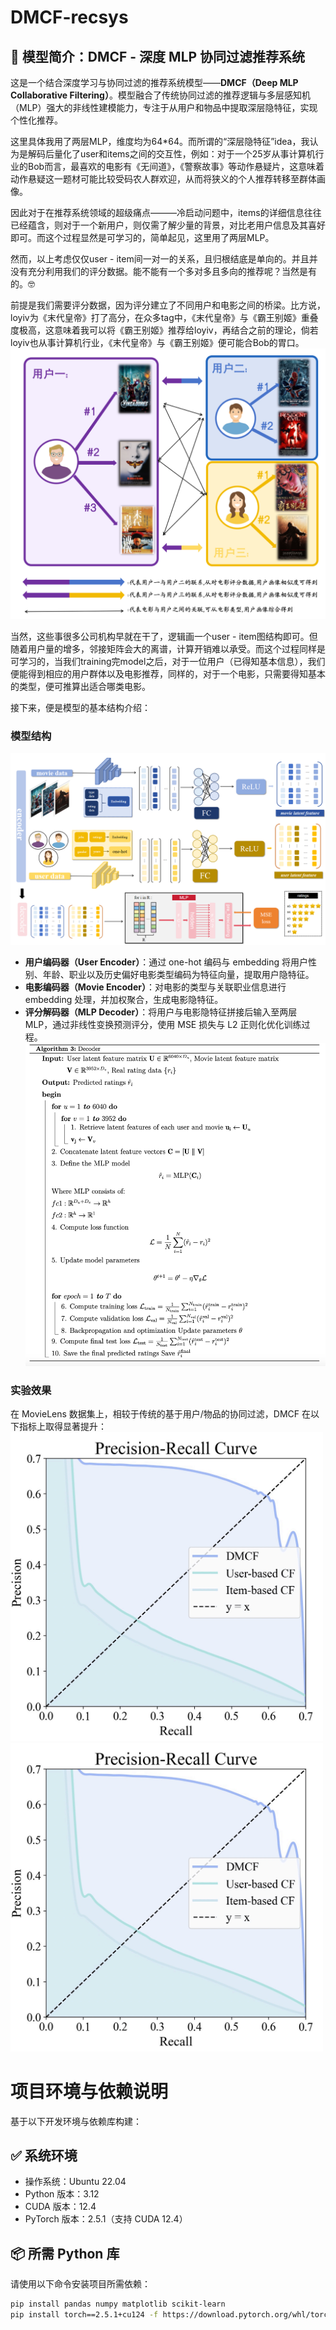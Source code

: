 # DMCF-recsys
## 📌 模型简介：DMCF - 深度 MLP 协同过滤推荐系统

这是一个结合深度学习与协同过滤的推荐系统模型——**DMCF（Deep MLP Collaborative Filtering）**。模型融合了传统协同过滤的推荐逻辑与多层感知机（MLP）强大的非线性建模能力，专注于从用户和物品中提取深层隐特征，实现个性化推荐。

这里具体我用了两层MLP，维度均为64*64。而所谓的“深层隐特征”idea，我认为是解码后量化了user和items之间的交互性，例如：对于一个25岁从事计算机行业的Bob而言，最喜欢的电影有《无间道》，《警察故事》等动作悬疑片，这意味着动作悬疑这一题材可能比较受码农人群欢迎，从而将狭义的个人推荐转移至群体画像。

因此对于在推荐系统领域的超级痛点———冷启动问题中，items的详细信息往往已经蕴含，则对于一个新用户，则仅需了解少量的背景，对比老用户信息及其喜好即可。而这个过程显然是可学习的，简单起见，这里用了两层MLP。

然而，以上考虑仅仅user - item间一对一的关系，且归根结底是单向的。并且并没有充分利用我们的评分数据。能不能有一个多对多且多向的推荐呢？当然是有的。🤓

前提是我们需要评分数据，因为评分建立了不同用户和电影之间的桥梁。比方说，loyiv为《末代皇帝》打了高分，在众多tag中，《末代皇帝》与《霸王别姬》重叠度极高，这意味着我可以将《霸王别姬》推荐给loyiv，再结合之前的理论，倘若loyiv也从事计算机行业，《末代皇帝》与《霸王别姬》便可能合Bob的胃口。
![用户与电影的关系](image/用户推荐.png)

当然，这些事很多公司机构早就在干了，逻辑画一个user - item图结构即可。但随着用户量的增多，邻接矩阵会大的离谱，计算开销难以承受。而这个过程同样是可学习的，当我们training完model之后，对于一位用户（已得知基本信息），我们便能得到相应的用户群体以及电影推荐，同样的，对于一个电影，只需要得知基本的类型，便可推算出适合哪类电影。

接下来，便是模型的基本结构介绍：


### 模型结构
![模型流程图](image/流程图.jpg)
- **用户编码器（User Encoder）**：通过 one-hot 编码与 embedding 将用户性别、年龄、职业以及历史偏好电影类型编码为特征向量，提取用户隐特征。
- **电影编码器（Movie Encoder）**：对电影的类型与关联职业信息进行 embedding 处理，并加权聚合，生成电影隐特征。
- **评分解码器（MLP Decoder）**：将用户与电影隐特征拼接后输入至两层 MLP，通过非线性变换预测评分，使用 MSE 损失与 L2 正则化优化训练过程。
![模型结构图](image/算法.png)
### 实验效果

在 MovieLens 数据集上，相较于传统的基于用户/物品的协同过滤，DMCF 在以下指标上取得显著提升：
<img src="image/PR.jpg" alt="P-R曲线" width="500"/><img src="image/PR.jpg" alt="P-R曲线" width="500"/>

# 项目环境与依赖说明

基于以下开发环境与依赖库构建：

## ✅ 系统环境

- 操作系统：Ubuntu 22.04
- Python 版本：3.12
- CUDA 版本：12.4
- PyTorch 版本：2.5.1（支持 CUDA 12.4）

## 📦 所需 Python 库

请使用以下命令安装项目所需依赖：

```bash
pip install pandas numpy matplotlib scikit-learn
pip install torch==2.5.1+cu124 -f https://download.pytorch.org/whl/torch_stable.html



